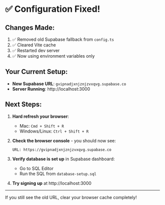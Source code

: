 # ✅ Configuration Fixed!

## Changes Made:
1. ✅ Removed old Supabase fallback from `config.ts`
2. ✅ Cleared Vite cache
3. ✅ Restarted dev server
4. ✅ Now using environment variables only

## Your Current Setup:
- **New Supabase URL**: `gvipnadjxnjznjzvxqvg.supabase.co`
- **Server Running**: http://localhost:3000

## Next Steps:
1. **Hard refresh your browser**: 
   - Mac: `Cmd + Shift + R`
   - Windows/Linux: `Ctrl + Shift + R`

2. **Check the browser console** - you should now see:
   ```
   URL: https://gvipnadjxnjznjzvxqvg.supabase.co
   ```

3. **Verify database is set up** in Supabase dashboard:
   - Go to SQL Editor
   - Run the SQL from `database-setup.sql`

4. **Try signing up** at http://localhost:3000

---

If you still see the old URL, clear your browser cache completely!
